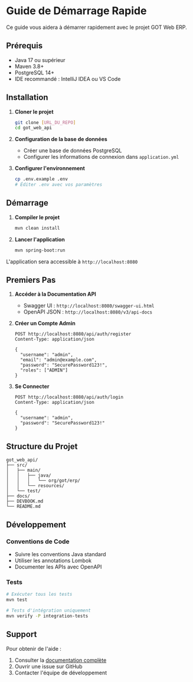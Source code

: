 # Guide de Démarrage Rapide

Ce guide vous aidera à démarrer rapidement avec le projet GOT Web ERP.

## Prérequis

- Java 17 ou supérieur
- Maven 3.8+
- PostgreSQL 14+
- IDE recommandé : IntelliJ IDEA ou VS Code

## Installation

1. **Cloner le projet**
   ```bash
   git clone [URL_DU_REPO]
   cd got_web_api
   ```

2. **Configuration de la base de données**
   - Créer une base de données PostgreSQL
   - Configurer les informations de connexion dans `application.yml`

3. **Configurer l'environnement**
   ```bash
   cp .env.example .env
   # Éditer .env avec vos paramètres
   ```

## Démarrage

1. **Compiler le projet**
   ```bash
   mvn clean install
   ```

2. **Lancer l'application**
   ```bash
   mvn spring-boot:run
   ```

L'application sera accessible à `http://localhost:8080`

## Premiers Pas

1. **Accéder à la Documentation API**
   - Swagger UI : `http://localhost:8080/swagger-ui.html`
   - OpenAPI JSON : `http://localhost:8080/v3/api-docs`

2. **Créer un Compte Admin**
   ```http
   POST http://localhost:8080/api/auth/register
   Content-Type: application/json

   {
     "username": "admin",
     "email": "admin@example.com",
     "password": "SecurePassword123!",
     "roles": ["ADMIN"]
   }
   ```

3. **Se Connecter**
   ```http
   POST http://localhost:8080/api/auth/login
   Content-Type: application/json

   {
     "username": "admin",
     "password": "SecurePassword123!"
   }
   ```

## Structure du Projet

```
got_web_api/
├── src/
│   ├── main/
│   │   ├── java/
│   │   │   └── org/got/erp/
│   │   └── resources/
│   └── test/
├── docs/
├── DEVBOOK.md
└── README.md
```

## Développement

### Conventions de Code
- Suivre les conventions Java standard
- Utiliser les annotations Lombok
- Documenter les APIs avec OpenAPI

### Tests
```bash
# Exécuter tous les tests
mvn test

# Tests d'intégration uniquement
mvn verify -P integration-tests
```

## Support

Pour obtenir de l'aide :
1. Consulter la [documentation complète](../README.md)
2. Ouvrir une issue sur GitHub
3. Contacter l'équipe de développement
